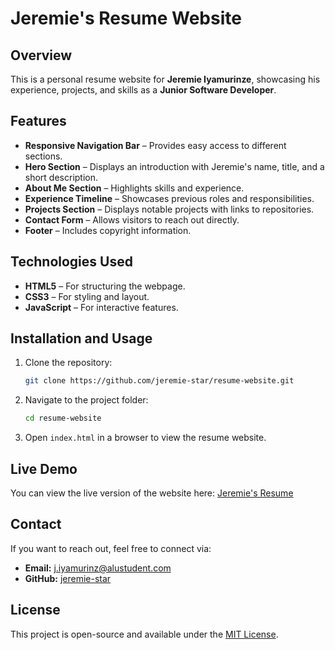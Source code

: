 # Jeremie's Resume Website
## Overview
This is a personal resume website for **Jeremie Iyamurinze**, showcasing his experience, projects, and skills as a **Junior Software Developer**.
## Features
- **Responsive Navigation Bar** – Provides easy access to different sections.
- **Hero Section** – Displays an introduction with Jeremie's name, title, and a short description.
- **About Me Section** – Highlights skills and experience.
- **Experience Timeline** – Showcases previous roles and responsibilities.
- **Projects Section** – Displays notable projects with links to repositories.
- **Contact Form** – Allows visitors to reach out directly.
- **Footer** – Includes copyright information.
## Technologies Used
- **HTML5** – For structuring the webpage.
- **CSS3** – For styling and layout.
- **JavaScript** – For interactive features.
## Installation and Usage
1. Clone the repository:
   ```sh
   git clone https://github.com/jeremie-star/resume-website.git
   ```
2. Navigate to the project folder:
   ```sh
   cd resume-website
   ```
3. Open `index.html` in a browser to view the resume website.
## Live Demo
You can view the live version of the website here: [Jeremie's Resume](http://127.0.0.1:5500/Jeremie-s-resume/index.html)
## Contact
If you want to reach out, feel free to connect via:
- **Email:** j.iyamurinz@alustudent.com
- **GitHub:** [jeremie-star](https://github.com/jeremie-star)
## License
This project is open-source and available under the [MIT License](LICENSE).

